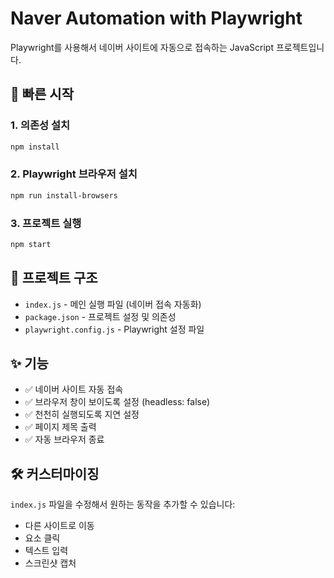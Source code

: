 # Naver Automation with Playwright

Playwright를 사용해서 네이버 사이트에 자동으로 접속하는 JavaScript 프로젝트입니다.

## 🚀 빠른 시작

### 1. 의존성 설치
```bash
npm install
```

### 2. Playwright 브라우저 설치
```bash
npm run install-browsers
```

### 3. 프로젝트 실행
```bash
npm start
```

## 📁 프로젝트 구조

- `index.js` - 메인 실행 파일 (네이버 접속 자동화)
- `package.json` - 프로젝트 설정 및 의존성
- `playwright.config.js` - Playwright 설정 파일

## ✨ 기능

- ✅ 네이버 사이트 자동 접속
- ✅ 브라우저 창이 보이도록 설정 (headless: false)
- ✅ 천천히 실행되도록 지연 설정
- ✅ 페이지 제목 출력
- ✅ 자동 브라우저 종료

## 🛠️ 커스터마이징

`index.js` 파일을 수정해서 원하는 동작을 추가할 수 있습니다:

- 다른 사이트로 이동
- 요소 클릭
- 텍스트 입력
- 스크린샷 캡처